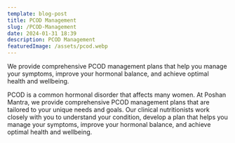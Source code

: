 ```yaml
---
template: blog-post
title: PCOD Management
slug: /PCOD-Management
date: 2024-01-31 18:39
description: PCOD Management
featuredImage: /assets/pcod.webp
---
```

We provide comprehensive PCOD management plans that help you manage your symptoms, improve your hormonal balance, and achieve optimal health and wellbeing.

PCOD is a common hormonal disorder that affects many women. At Poshan Mantra, we provide comprehensive PCOD management plans that are tailored to your unique needs and goals. Our clinical nutritionists work closely with you to understand your condition, develop a plan that helps you manage your symptoms, improve your hormonal balance, and achieve optimal health and wellbeing.